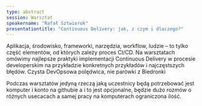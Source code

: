 ```yaml
---
type: abstract
session: Warsztat
speakername: "Rafał Sztwiorok"
presentationtitle: "Continuous Delivery: jak, z czym i dlaczego?"
---
```


Aplikacja, środowisko, frameworki, narzędzia, workflow, ludzie – to tylko część elementów, od których zależy proces CI/CD. Na warsztatach omówimy najlepsze praktyki implementacji Continuous Delivery w procesie developerskim na przykładzie konkretnych przykładów i najczęstszych błędów. Czysta DevOpsowa polędwica, nie parówki z Biedronki

Podczas warsztatów jedyną rzeczą jaką uczestnicy będą potrzebować jest komputer i konto na githubie a i to jest opcjonalne, będzie dużo rozmów o różnych usecacach a samej pracy na komputerach ograniczona ilość.
